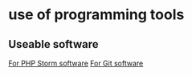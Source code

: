# use of programming tools
## Useable software
[For PHP Storm software](https://www.jetbrains.com/phpstorm/)
[For Git software](https://git-scm.com/) 